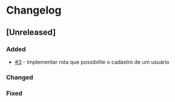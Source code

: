 # Changelog

## [Unreleased]

### Added

* [#3](https://github.com/afmireski/garchop-api/issues/3) - Implementar rota que possibilite o cadastro de um usuário

### Changed

### Fixed
